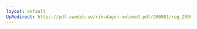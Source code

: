 ```yaml
---
layout: default
UpRedirect: https://pdf.swedeb.se/riksdagen-volumeG-pdf/200001/reg_200001/reg_200001_0356.pdf
---
```

